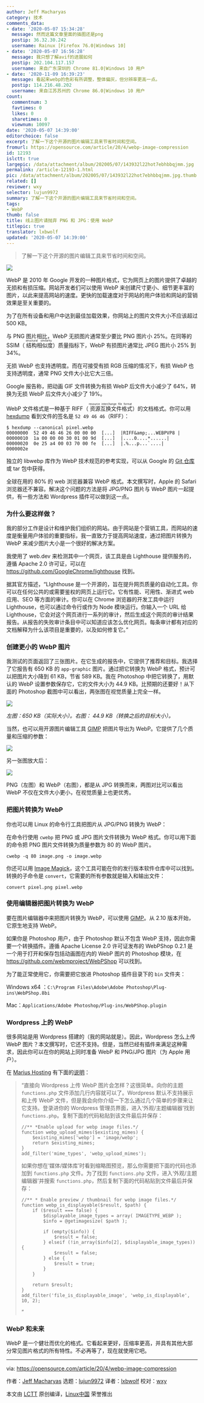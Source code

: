 ```yaml
---
author: Jeff Macharyas
category: 技术
comments_data:
- date: '2020-05-07 15:34:28'
  message: 然而这篇文章里面的插图还是png
  postip: 36.32.30.242
  username: Rainux [Firefox 76.0|Windows 10]
- date: '2020-05-07 16:56:28'
  message: 我只想了解avif的进展如何
  postip: 202.104.117.157
  username: 来自广东深圳的 Chrome 81.0|Windows 10 用户
- date: '2020-11-09 16:39:23'
  message: 看起来webp的色彩有所调整，整体偏灰，但分辨率更高一点。
  postip: 114.216.48.202
  username: 来自江苏苏州的 Chrome 86.0|Windows 10 用户
count:
  commentnum: 3
  favtimes: 0
  likes: 0
  sharetimes: 0
  viewnum: 10097
date: '2020-05-07 14:39:00'
editorchoice: false
excerpt: 了解一下这个开源的图片编辑工具来节省时间和空间。
fromurl: https://opensource.com/article/20/4/webp-image-compression
id: 12193
islctt: true
largepic: /data/attachment/album/202005/07/143932l22hot7ebhbbqjmm.jpg
permalink: /article-12193-1.html
pic: /data/attachment/album/202005/07/143932l22hot7ebhbbqjmm.jpg.thumb.jpg
related: []
reviewer: wxy
selector: lujun9972
summary: 了解一下这个开源的图片编辑工具来节省时间和空间。
tags:
- WebP
thumb: false
title: 线上图片请抛弃 PNG 和 JPG：使用 WebP
titlepic: true
translator: lxbwolf
updated: '2020-05-07 14:39:00'
---
```



> 
> 了解一下这个开源的图片编辑工具来节省时间和空间。
> 
> 
> 


![](/data/attachment/album/202005/07/143932l22hot7ebhbbqjmm.jpg)


WebP 是 2010 年 Google 开发的一种图片格式，它为网页上的图片提供了卓越的无损和有损压缩。网站开发者们可以使用 WebP 来创建尺寸更小、细节更丰富的图片，以此来提高网站的速度。更快的加载速度对于网站的用户体验和网站的营销效果是至关重要的。


为了在所有设备和用户中达到最佳加载效果，你网站上的图片文件大小不应该超过 500 KB。


与 PNG 图片相比，WebP 无损图片通常至少要比 PNG 图片小 25%。在同等的 SSIM（<ruby> 结构相似度 <rt>  structural similarity </rt></ruby>）质量指标下，WebP 有损图片通常比 JPEG 图片小 25% 到 34%。


无损 WebP 也支持透明度。而在可接受有损 RGB 压缩的情况下，有损 WebP 也支持透明度，通常 PNG 文件大小比它大三倍。


Google 报告称，把动画 GIF 文件转换为有损 WebP 后文件大小减少了 64%，转换为无损 WebP 后文件大小减少了 19%。


WebP 文件格式是一种基于 RIFF（<ruby> 资源互换文件格式 <rt>  resource interchange file format </rt></ruby>）的文档格式。你可以用 [hexdump](https://opensource.com/article/19/8/dig-binary-files-hexdump) 看到文件的签名是 `52 49 46 46`（RIFF）：



```
$ hexdump --canonical pixel.webp
00000000  52 49 46 46 26 00 00 00  [...]  |RIFF&amp;...WEBPVP8 |
00000010  1a 00 00 00 30 01 00 9d  [...]  |....0....*......|
00000020  0e 25 a4 00 03 70 00 fe  [...]  |.%...p...`....|
0000002e
```

独立的 libwebp 库作为 WebP 技术规范的参考实现，可以从 Google 的 [Git 仓库](https://storage.googleapis.com/downloads.webmproject.org/releases/webp/index.html) 或 tar 包中获得。


全球在用的 80% 的 web 浏览器兼容 WebP 格式。本文撰写时，Apple 的 Safari 浏览器还不兼容。解决这个问题的方法是将 JPG/PNG 图片与 WebP 图片一起提供，有一些方法和 Wordpress 插件可以做到这一点。


### 为什么要这样做？


我的部分工作是设计和维护我们组织的网站。由于网站是个营销工具，而网站的速度是衡量用户体验的重要指标，我一直致力于提高网站速度，通过把图片转换为 WebP 来减少图片大小是一个很好的解决方案。


我使用了 web.dev 来检测其中一个网页，该工具是由 Lighthouse 提供服务的，遵循 Apache 2.0 许可证，可以在 <https://github.com/GoogleChrome/lighthouse> 找到。


据其官方描述，“LIghthouse 是一个开源的，旨在提升网页质量的自动化工具。你可以在任何公共的或需要鉴权的网页上运行它。它有性能、可用性、渐进式 web 应用、SEO 等方面的审计。你可以在 Chrome 浏览器的开发工具中运行 Lighthouse，也可以通过命令行或作为 Node 模块运行。你输入一个 URL 给 Lighthouse，它会对这个网页进行一系列的审计，然后生成这个网页的审计结果报告。从报告的失败审计条目中可以知道应该怎么优化网页。每条审计都有对应的文档解释为什么该项目是重要的，以及如何修复它。”


### 创建更小的 WebP 图片


我测试的页面返回了三张图片。在它生成的报告中，它提供了推荐和目标。我选择了它报告有 650 KB 的 `app-graphic` 图片。通过把它转换为 WebP 格式，预计可以把图片大小降到 61 KB，节省 589 KB。我在 Photoshop 中把它转换了，用默认的 WebP 设置参数保存它，它的文件大小为 44.9 KB。比预期的还要好！从下面的 Photoshop 截图中可以看出，两张图在视觉质量上完全一样。


![](/data/attachment/album/202005/07/144528m4jgucnozc4v0iqz.png)


*左图：650 KB（实际大小）。右图： 44.9 KB（转换之后的目标大小）。*


当然，也可以用开源图片编辑工具 [GIMP](http://gimp.org) 把图片导出为 WebP。它提供了几个质量和压缩的参数：


![](/data/attachment/album/202005/07/143538plu797s4wmhy9b1p.jpg)


另一张图放大后：


![](/data/attachment/album/202005/07/144549ee1ddngawdr01ari.png)


PNG（左图）和 WebP（右图），都是从 JPG 转换而来，两图对比可以看出 WebP 不仅在文件大小更小，在视觉质量上也更优秀。


### 把图片转换为 WebP


你也可以用 Linux 的命令行工具把图片从 JPG/PNG 转换为 WebP：


在命令行使用 `cwebp` 把 PNG 或 JPG 图片文件转换为 WebP 格式。你可以用下面的命令把 PNG 图片文件转换为质量参数为 80 的 WebP 图片。



```
cwebp -q 80 image.png -o image.webp
```

你还可以用 [Image Magick](https://imagemagick.org)，这个工具可能在你的发行版本软件仓库中可以找到。转换的子命令是 `convert`，它需要的所有参数就是输入和输出文件：



```
convert pixel.png pixel.webp
```

### 使用编辑器把图片转换为 WebP


要在图片编辑器中来把图片转换为 WebP，可以使用 [GIMP](https://en.wikipedia.org/wiki/GIMP)。从 2.10 版本开始，它原生地支持 WebP。


如果你是 Photoshop 用户，由于 Photoshop 默认不包含 WebP 支持，因此你需要一个转换插件。遵循 Apache License 2.0 许可证发布的 WebPShop 0.2.1 是一个用于打开和保存包括动画图在内的 WebP 图片的 Photoshop 模块，在 <https://github.com/webmproject/WebPShop> 可以找到。


为了能正常使用它，你需要把它放进 Photoshop 插件目录下的 `bin` 文件夹：


Windows x64 ：`C:\Program Files\Adobe\Adobe Photoshop\Plug-ins\WebPShop.8bi`


Mac：`Applications/Adobe Photoshop/Plug-ins/WebPShop.plugin`


### Wordpress 上的 WebP


很多网站是用 Wordpress 搭建的（我的网站就是）。因此，Wordpress 怎么上传 WebP 图片？本文撰写时，它还不支持。但是，当然已经有插件来满足这种需求，因此你可以在你的网站上同时准备 WebP 和 PNG/JPG 图片（为 Apple 用户）。


在 [Marius Hosting](https://mariushosting.com/) 有下面的[说明](https://mariushosting.com/how-to-upload-webp-files-on-wordpress/)：



> 
> “直接向 Wordpress 上传 WebP 图片会怎样？这很简单。向你的主题 `functions.php` 文件添加几行内容就可以了。Wordpress 默认不支持展示和上传 WebP 文件，但是我会向你介绍一下怎么通过几个简单的步骤来让它支持。登录进你的 Wordpress 管理员界面，进入‘外观/主题编辑器’找到 `functions.php`。复制下面的代码粘贴到该文件最后并保存：
> 
> 
> 
> ```
> //** *Enable upload for webp image files.*/
> function webp_upload_mimes($existing_mimes) {
>     $existing_mimes['webp'] = 'image/webp';
>     return $existing_mimes;
> }
> add_filter('mime_types', 'webp_upload_mimes');
> ```
> 
> 如果你想在‘媒体/媒体库’时看到缩略图预览，那么你需要把下面的代码也添加到 `functions.php` 文件。为了找到 `functions.php` 文件，进入‘外观/主题编辑器’并搜索 `functions.php`，然后复制下面的代码粘贴到文件最后并保存：
> 
> 
> 
> ```
> //** * Enable preview / thumbnail for webp image files.*/
> function webp_is_displayable($result, $path) {
>     if ($result === false) {
>         $displayable_image_types = array( IMAGETYPE_WEBP );
>         $info = @getimagesize( $path );
> 
>         if (empty($info)) {
>             $result = false;
>         } elseif (!in_array($info[2], $displayable_image_types)) {
>             $result = false;
>         } else {
>             $result = true;
>         }
>     }
> 
>     return $result;
> }
> add_filter('file_is_displayable_image', 'webp_is_displayable', 10, 2);
> ```
> 
> ”
> 
> 
> 


### WebP 和未来


WebP 是一个健壮而优化的格式。它看起来更好，压缩率更高，并具有其他大部分常见图片格式的所有特性。不必再等了，现在就使用它吧。




---


via: <https://opensource.com/article/20/4/webp-image-compression>


作者：[Jeff Macharyas](https://opensource.com/users/jeffmacharyas) 选题：[lujun9972](https://github.com/lujun9972) 译者：[lxbwolf](https://github.com/lxbwolf) 校对：[wxy](https://github.com/wxy)


本文由 [LCTT](https://github.com/LCTT/TranslateProject) 原创编译，[Linux中国](https://linux.cn/) 荣誉推出